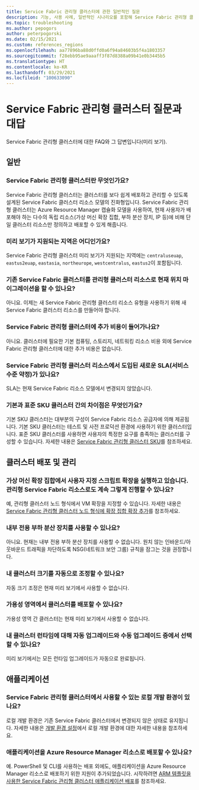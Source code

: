 ```yaml
---
title: Service Fabric 관리형 클러스터에 관한 일반적인 질문
description: 기능, 사용 사례, 일반적인 시나리오를 포함해 Service Fabric 관리형 클러스터에 대한 질문과 대답입니다.
ms.topic: troubleshooting
ms.author: pepogors
author: peterpogorski
ms.date: 02/15/2021
ms.custom: references_regions
ms.openlocfilehash: aa77896ba88d0ffd0a6f94a84603b5f4a1803357
ms.sourcegitcommit: f28ebb95ae9aaaff3f87d8388a09b41e0b3445b5
ms.translationtype: HT
ms.contentlocale: ko-KR
ms.lasthandoff: 03/29/2021
ms.locfileid: "100633090"
---
```

# <a name="service-fabric-managed-clusters-frequently-asked-questions"></a>Service Fabric 관리형 클러스터 질문과 대답

Service Fabric 관리형 클러스터에 대한 FAQ와 그 답변입니다(미리 보기).

## <a name="general"></a>일반

### <a name="what-are-service-fabric-managed-clusters"></a>Service Fabric 관리형 클러스터란 무엇인가요?

Service Fabric 관리형 클러스터는 클러스터를 보다 쉽게 배포하고 관리할 수 있도록 설계된 Service Fabric 클러스터 리소스 모델의 진화형입니다. Service Fabric 관리형 클러스터는 Azure Resource Manager 캡슐화 모델을 사용하여, 현재 사용자가 배포해야 하는 다수의 독립 리소스(가상 머신 확장 집합, 부하 분산 장치, IP 등)에 비해 단일 클러스터 리소스만 정의하고 배포할 수 있게 해줍니다.

### <a name="what-regions-are-supported-in-the-preview"></a>미리 보기가 지원되는 지역은 어디인가요?

Service Fabric 관리형 클러스터 미리 보기가 지원되는 지역에는 `centraluseuap`, `eastus2euap`, `eastasia`, `northeurope`, `westcentralus`, `eastus2`이 포함됩니다.

### <a name="can-i-do-an-in-place-migration-of-my-existing-service-fabric-cluster-to-a-managed-cluster-resource"></a>기존 Service Fabric 클러스터를 관리형 클러스터 리소스로 현재 위치 마이그레이션을 할 수 있나요?

아니요. 이제는 새 Service Fabric 관리형 클러스터 리소스 유형을 사용하기 위해 새 Service Fabric 클러스터 리소스를 만들어야 합니다.

### <a name="is-there-an-additional-cost-for-service-fabric-managed-clusters"></a>Service Fabric 관리형 클러스터에 추가 비용이 들어가나요?

아니요. 클러스터에 필요한 기본 컴퓨팅, 스토리지, 네트워킹 리소스 비용 외에 Service Fabric 관리형 클러스터에 대한 추가 비용은 없습니다.

### <a name="is-there-a-new-sla-introduced-by-the-service-fabric-managed-cluster-resource"></a>Service Fabric 관리형 클러스터 리소스에서 도입된 새로운 SLA(서비스 수준 약정)가 있나요?

SLA는 현재 Service Fabric 리소스 모델에서 변경되지 않았습니다.

### <a name="what-is-the-difference-between-a-basic-and-standard-sku-cluster"></a>기본과 표준 SKU 클러스터 간의 차이점은 무엇인가요?

기본 SKU 클러스터는 대부분의 구성이 Service Fabric 리소스 공급자에 의해 제공됩니다. 기본 SKU 클러스터는 테스트 및 사전 프로덕션 환경에 사용하기 위한 클러스터입니다. 표준 SKU 클러스터를 사용하면 사용자의 특정한 요구를 충족하는 클러스터를 구성할 수 있습니다. 자세한 내용은 [Service Fabric 관리형 클러스터 SKU](./overview-managed-cluster.md#service-fabric-managed-cluster-skus)를 참조하세요.

## <a name="cluster-deployment-and-management"></a>클러스터 배포 및 관리

### <a name="i-run-custom-script-extensions-on-my-virtual-machine-scale-set-can-i-continue-to-do-that-with-a-managed-service-fabric-resource"></a>가상 머신 확장 집합에서 사용자 지정 스크립트 확장을 실행하고 있습니다. 관리형 Service Fabric 리소스로도 계속 그렇게 진행할 수 있나요?

예, 관리형 클러스터 노드 형식에서 VM 확장을 지정할 수 있습니다. 자세한 내용은 [Service Fabric 관리형 클러스터 노드 형식에 확장 집합 확장 추가](how-to-managed-cluster-vmss-extension.md)를 참조하세요.

### <a name="i-want-to-have-an-internal-only-load-balancer-is-that-possible"></a>내부 전용 부하 분산 장치를 사용할 수 있나요?

아니요. 현재는 내부 전용 부하 분산 장치를 사용할 수 없습니다. 원치 않는 인바운드/아웃바운드 트래픽을 차단하도록 NSG(네트워크 보안 그룹) 규칙을 잠그는 것을 권장합니다.

### <a name="can-i-autoscale-my-cluster"></a>내 클러스터 크기를 자동으로 조정할 수 있나요?

자동 크기 조정은 현재 미리 보기에서 사용할 수 없습니다.

### <a name="can-i-deploy-my-cluster-across-availability-zones"></a>가용성 영역에서 클러스터를 배포할 수 있나요?

가용성 영역 간 클러스터는 현재 미리 보기에서 사용할 수 없습니다.

### <a name="can-i-select-between-automatic-and-manual-upgrades-for-my-cluster-runtime"></a>내 클러스터 런타임에 대해 자동 업그레이드와 수동 업그레이드 중에서 선택할 수 있나요?

미리 보기에서는 모든 런타임 업그레이드가 자동으로 완료됩니다.

## <a name="applications"></a>애플리케이션

### <a name="is-there-a-local-development-experience-for-service-fabric-managed-clusters"></a>Service Fabric 관리형 클러스터에서 사용할 수 있는 로컬 개발 환경이 있나요?

로컬 개발 환경은 기존 Service Fabric 클러스터에서 변경되지 않은 상태로 유지됩니다. 자세한 내용은 [개발 환경 설정](./service-fabric-get-started.md)에서 로컬 개발 환경에 대한 자세한 내용을 참조하세요.

### <a name="can-i-deploy-my-applications-as-an-azure-resource-manager-resource"></a>애플리케이션을 Azure Resource Manager 리소스로 배포할 수 있나요?

예. PowerShell 및 CLI를 사용하는 배포 외에도, 애플리케이션을 Azure Resource Manager 리소스로 배포하기 위한 지원이 추가되었습니다. 시작하려면 [ARM 템플릿을 사용한 Service Fabric 관리형 클러스터 애플리케이션 배포](how-to-managed-cluster-app-deployment-template.md)를 참조하세요.
